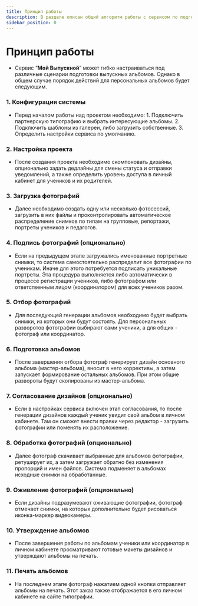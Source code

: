 ```yaml
---
title: Принцип работы
description: В разделе описан общий алгоритм работы с сервисом по подготовке альбомов
sidebar_position: 0
---
```


# Принцип работы
* Сервис “__Мой Выпускной__” может гибко настраиваться под различные сценарии подготовки выпускных альбомов. Однако в общем случае порядок действий для персональных альбомов будет следующим.
### 1. Конфигурация системы
* Перед началом работы над проектом необходимо:
       1. Подключить партнерскую типографию и выбрать интересующие альбомы.
       2. Подключить шаблоны из галереи, либо загрузить собственные.
       3. Определить настройки сервиса по умолчанию.
### 2. Настройка проекта
* После создания проекта необходимо скомпоновать дизайны, опционально задать дедлайны для смены статуса и отправки уведомлений, а также определить уровень доступа в личный кабинет для учеников и их родителей.
### 3. Загрузка фотографий
* Далее необходимо создать одну или несколько фотосессий, загрузить в них файлы и проконтролировать автоматическое распределение снимков по типам на групповые, репортажи, портреты учеников и педагогов.
### 4. Подпись фотографий (опционально)
* Если на предыдущем этапе загружались именованные портретные снимки, то система самостоятельно распределит все фотографии по ученикам. Иначе для этого потребуется подписать уникальные портреты. Эта процедура выполняется либо автоматически в процессе регистрации учеников, либо фотографом или ответственным лицом (координатором) для всех учеников разом.
 ### 5. Отбор фотографий
* Для последующей генерации альбомов необходимо будет выбрать снимки, из которых они будут состоять. Для персональных разворотов фотографии выбирают сами ученики, а для общих - фотограф или координатор.
### 6. Подготовка альбомов
* После завершения отбора фотограф генерирует дизайн основного альбома (мастер-альбома), вносит в него коррективы, а затем запускает формирование остальных  альбомов. При этом общие развороты будут скопированы из мастер-альбома.
### 7. Согласование дизайнов (опционально)
* Если в настройках сервиса включен этап согласования, то после генерации дизайнов каждый ученик увидит свой альбом в личном кабинете. Там он сможет внести правки через редактор - загрузить фотографии или поменять их расположение.
### 8. Обработка фотографий (опционально)
* Далее фотограф скачивает выбранные для альбомов фотографии, ретуширует их, а затем загружает обратно без изменения пропорций и имен файлов. Система подменяет в альбомах исходные снимки на обработанные.
### 9. Оживление фотографий (опционально)
* Если дизайны подразумевают оживающие фотографии, фотограф отмечает снимки, на которых дополнительно будет рисоваться иконка-маркер видеокамеры.
### 10. Утверждение альбомов
* После завершения работы по альбомам ученики или координатор в личном кабинете просматривают готовые макеты дизайнов и утверждают альбомы на печать.
### 11. Печать альбомов
* На последнем этапе фотограф нажатием одной кнопки отправляет альбомы на печать. Этот заказ также отображается в его личном кабинете на сайте типографии.